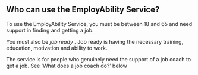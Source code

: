 ##  Who can use the EmployAbility Service?

To use the EmployAbility Service, you must be between 18 and 65 and need
support in finding and getting a job.

You must also be _job ready_ . Job ready is having the necessary training,
education, motivation and ability to work.

The service is for people who genuinely need the support of a job coach to get
a job. See ‘What does a job coach do?’ below
